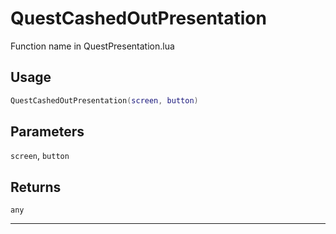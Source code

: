 # QuestCashedOutPresentation
Function name in QuestPresentation.lua
## Usage
```lua
QuestCashedOutPresentation(screen, button)
```
## Parameters
`screen`, `button`
## Returns
`any`

---